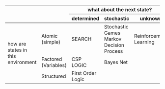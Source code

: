 <table class="tg">
<thead>
  <tr>
    <th class="tg-blank" colspan="2" rowspan="2"></th>
    <th class="top-header" colspan="3">what about the next state?</th>
  </tr>
  <tr>
    <th class="tg-env">determined</th>
    <th class="tg-env">stochastic</th>
    <th class="tg-env">unknown</th>
  </tr>
</thead>
<tbody>
  <tr>
    <td class="rotate " rowspan="3">how are states in this environment</td>
    <td class="tg-state"> Atomic <br> (simple)</td>
    <td class="tg-cell">SEARCH</td>
    <td class="tg-cell">Stochastic Games <br> Markov Decision Process</td>
    <td class="tg-cell">Reinforcement Learning</td>
  </tr>
  <tr>
    <td class="tg-state">Factored <br> (Variables)</td>
    <td class="tg-cell">CSP <br>LOGIC</td>
    <td class="tg-cell">Bayes Net</td>
    <td class="tg-cell"></td>
  </tr>
  <tr>
    <td class="tg-state">Structured</td>
    <td class="tg-cell">First Order Logic</td>
    <td class="tg-cell"></td>
    <td class="tg-cell"></td>
  </tr>
</tbody>
</table>
